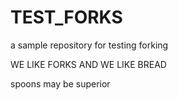 # TEST_FORKS
a sample repository for testing forking

WE LIKE FORKS AND WE LIKE BREAD

spoons may be superior
